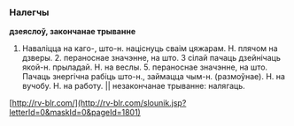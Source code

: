 ### Налегчы
**дзеяслоў, закончанае трыванне**

1. Наваліцца на каго-, што-н. націснуць сваім цяжарам. Н. плячом на дзверы. 2. пераноснае значэнне, на што. З сілай пачаць дзейнічаць якой-н. прыладай. Н. на веслы. 5. пераноснае значэнне, на што. Пачаць знергічна рабіць што-н., займацца чым-н. (размоўнае). Н. на вучобу. Н. на работу. || незакончанае трыванне: налягаць.

<a rel="author">[http://rv-blr.com/](http://rv-blr.com/slounik.jsp?letterId=0&maskId=0&pageId=1801)</a>
